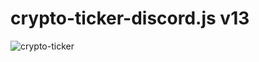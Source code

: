 # crypto-ticker-discord.js v13

![crypto-ticker](https://github.com/danunai1993/crypto-ticker-discordjs-v13/blob/main/crypto-ticker.png)


